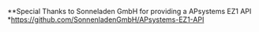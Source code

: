 

**Special Thanks to Sonneladen GmbH for providing a APsystems EZ1 API
*https://github.com/SonnenladenGmbH/APsystems-EZ1-API

